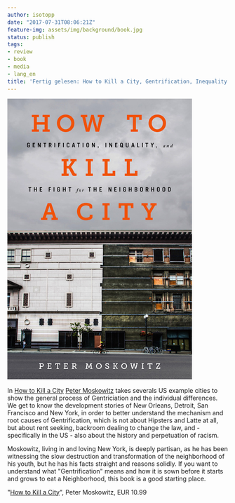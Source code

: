 ```yaml
---
author: isotopp
date: "2017-07-31T08:06:21Z"
feature-img: assets/img/background/book.jpg
status: publish
tags:
- review
- book
- media
- lang_en
title: 'Fertig gelesen: How to Kill a City, Gentrification, Inequality and the Fight for the Neighborhood'
---
```

[![](/uploads/2017/07/how-to-kill-a-city.jpg)](https://www.amazon.de/dp/B06XKSMZDP)

In [How to Kill a City](https://www.amazon.de/dp/B06XKSMZDP)
[Peter Moskowitz](https://petermoskowitz.com/) takes severals
US example cities to show the general process of Gentriciation
and the individual differences. We get to know the development
stories of New Orleans, Detroit, San Francisco and New York, in
order to better understand the mechanism and root causes of
Gentrification, which is not about Hipsters and Latte at all,
but about rent seeking, backroom dealing to change the law, and - 
specifically in the US - also about the history and
perpetuation of racism.

Moskowitz, living in and loving New York, is deeply partisan,
as he has been witnessing the slow destruction and
transformation of the neighborhood of his youth, but he has his
facts straight and reasons solidly. If you want to understand
what "Gentrification" means and how it is sown before it starts
and grows to eat a Neighborhood, this book is a good starting
place. 

"[How to Kill a City](https://www.amazon.de/dp/B06XKSMZDP)", Peter Moskowitz,
EUR 10.99
